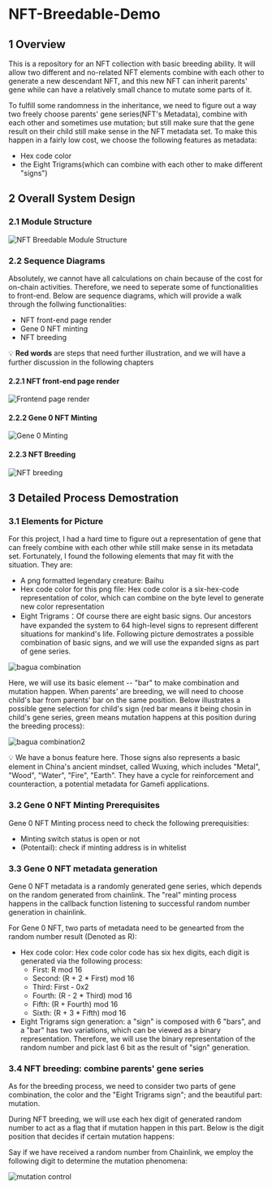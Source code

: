 # NFT-Breedable-Demo

## 1 Overview

This is a repository for an NFT collection with basic breeding ability. It will allow two different and no-related NFT elements combine with each other to generate a new descendant NFT, and this new NFT can inherit parents' gene while can have a relatively small chance to mutate some parts of it.

To fulfill some randomness in the inheritance, we need to figure out a way two freely choose parents' gene series(NFT's Metadata), combine with each other and sometimes use mutation; but still make sure that the gene result on their child still make sense in the NFT metadata set. To make this happen in a fairly low cost, we choose the following features as metadata:

* Hex code color
* the Eight Trigrams(which can combine with each other to make different "signs")

## 2 Overall System Design
### 2.1 Module Structure

![NFT Breedable Module Structure](https://github.com/daibi/NFT-Breedable-Demo/blob/main/pics/module_structure.png?raw=true)

### 2.2 Sequence Diagrams
Absolutely, we cannot have all calculations on chain because of the cost for on-chain activities. Therefore, we need to seperate some of functionalities to front-end. Below are sequence diagrams, which will provide a walk through the follwing functionalities:

* NFT front-end page render
* Gene 0 NFT minting
* NFT breeding

💡 **Red words** are steps that need further illustration, and we will have a further discussion in the following chapters

#### 2.2.1 NFT front-end page render

![Frontend page render](https://raw.githubusercontent.com/daibi/NFT-Breedable-Demo/fddbc9dcc23aa92b715b12a7f79aa58174e014c2/pics/NFT_front_end_page_render.svg)

#### 2.2.2 Gene 0 NFT Minting

![Gene 0 Minting](https://raw.githubusercontent.com/daibi/NFT-Breedable-Demo/d5623ff04eb25b6480dd07d18c82caf42cf8831d/pics/gene0_Minting.svg)

#### 2.2.3 NFT Breeding

![NFT breeding](https://raw.githubusercontent.com/daibi/NFT-Breedable-Demo/8974dab6868f3f63e1c4580f596b03db34c7fd50/pics/NFT_breeding.svg)

## 3 Detailed Process Demostration
### 3.1 Elements for Picture

For this project, I had a hard time to figure out a representation of gene that can freely combine with each other while still make sense in its metadata set. Fortunately, I found the following elements that may fit with the situation. They are: 

* A png formatted legendary creature: Baihu
* Hex code color for this png file: Hex code color is a six-hex-code representation of color, which can combine on the byte level to generate new color representation
* Eight Trigrams：Of course there are eight basic signs. Our ancestors have expanded the system to 64 high-level signs to represent different situations for mankind's life. Following  picture demostrates a possible combination of basic signs, and we will use the expanded signs as part of gene series.

![bagua combination](https://github.com/daibi/NFT-Breedable-Demo/blob/main/pics/bagua_combination.png?raw=true)

Here, we will use its basic element -- "bar" to make combination and mutation happen. When parents' are breeding, we will need to choose child's bar from parents' bar on the same position. Below illustrates a possible gene selection for child's sign (red bar means it being chosin in child's gene series, green means mutation happens at this position during the breeding process):

![bagua combination2](https://github.com/daibi/NFT-Breedable-Demo/blob/main/pics/bagua_combination2.png?raw=true)

💡 We have a bonus feature here. Those signs also represents a basic element in China's ancient mindset, called Wuxing, which includes "Metal", "Wood", "Water", "Fire", "Earth". They have a cycle for reinforcement and counteraction, a potential metadata for Gamefi applications.

### 3.2 Gene 0 NFT Minting Prerequisites

Gene 0 NFT Minting process need to check the following prerequisities: 
* Minting switch status is open or not
* (Potentail): check if minting address is in whitelist

### 3.3 Gene 0 NFT metadata generation

Gene 0 NFT metadata is a randomly generated gene series, which depends on the random generated from chainlink. The "real" minting process happens in the callback function listening to successful random number generation in chainlink.

For Gene 0 NFT, two parts of metadata need to be genearted from the random number result (Denoted as R):

* Hex code color: Hex code color code has six hex digits, each digit is generated via the following process:
  * First:  R mod 16
  * Second: (R  + 2 * First)  mod 16
  * Third: First - 0x2
  * Fourth: (R  - 2 * Third)  mod 16
  * Fifth: (R  + Fourth)  mod 16
  * Sixth:  (R  + 3 * Fifth)  mod 16
* Eight Trigrams sign generation: a "sign" is composed with 6 "bars", and a "bar" has two variations, which can be viewed as a binary representation. Therefore, we will use the binary representation of the random number and pick last 6 bit as the result of "sign" generation.

### 3.4 NFT  breeding: combine parents' gene series

As for the breeding process, we need to consider two parts of gene combination, the color and the "Eight Trigrams sign"; and the beautiful part: mutation.

During NFT breeding, we will use each hex digit of generated random number to act as a flag that if mutation happen in this part. Below is the digit position that decides if certain mutation happens:

Say if we have received a random number from Chainlink, we employ the following digit to determine the mutation phenomena:

![mutation control](https://github.com/daibi/NFT-Breedable-Demo/blob/main/pics/mutation_control.png?raw=true)
